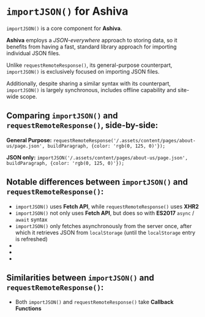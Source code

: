# `importJSON()` for Ashiva

`importJSON()` is a core component for **Ashiva**.

**Ashiva** employs a _JSON-everywhere_ approach to storing data, so it benefits from having a fast, standard library approach for importing individual JSON files.

Unlike `requestRemoteResponse()`, its general-purpose counterpart, `importJSON()` is exclusively focused on importing JSON files.

Additionally, despite sharing a similar syntax with its counterpart, `importJSON()` is largely synchronous, includes offline capability and site-wide scope.

## Comparing `importJSON()` and `requestRemoteResponse()`, side-by-side:
    
**General Purpose:** `requestRemoteResponse('/.assets/content/pages/about-us/page.json', buildParagraph, {color: 'rgb(0, 125, 0)'});`

**JSON only:** `importJSON('/.assets/content/pages/about-us/page.json', buildParagraph, {color: 'rgb(0, 125, 0)'});`

## Notable differences between `importJSON()` and `requestRemoteResponse()`:

 - `importJSON()` uses **Fetch API**, while `requestRemoteResponse()` uses **XHR2**
 - `importJSON()` not only uses **Fetch API**, but does so with **ES2017** `async` / `await` syntax
 - `importJSON()` only fetches asynchronously from the server once, after which it retrieves JSON from `localStorage` (until the `localStorage` entry is refreshed)
 -
 -
 -
    
 ## Similarities between `importJSON()` and `requestRemoteResponse()`:
 
  - Both `importJSON()` and `requestRemoteResponse()` take **Callback Functions**
